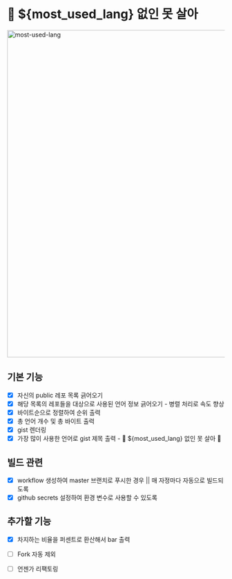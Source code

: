 # 🐰 ${most_used_lang} 없인 못 살아 

<img width="758" alt="most-used-lang" src="https://user-images.githubusercontent.com/98504939/177053751-413c70e2-8ed0-4020-aaaa-74b047ef5164.png">

## 기본 기능
- [X] 자신의 public 레포 목록 긁어오기 
- [X] 해당 목록의 레포들을 대상으로 사용된 언어 정보 긁어오기 - 병렬 처리로 속도 향상
- [X] 바이트순으로 정렬하여 순위 출력 
- [X] 총 언어 개수 및 총 바이트 출력
- [X] gist 렌더링
- [X] 가장 많이 사용한 언어로 gist 제목 출력 - 🐰 ${most_used_lang} 없인 못 살아 🐰   

## 빌드 관련
- [X] workflow 생성하여 master 브랜치로 푸시한 경우 || 매 자정마다 자동으로 빌드되도록
- [X] github secrets 설정하여 환경 변수로 사용할 수 있도록 

## 추가할 기능
- [X] 차지하는 비율을 퍼센트로 환산해서 bar 출력 
- [ ] Fork 자동 제외
- [ ] 언젠가 리팩토링


<!-- Security scan triggered at 2025-09-01 22:49:51 -->